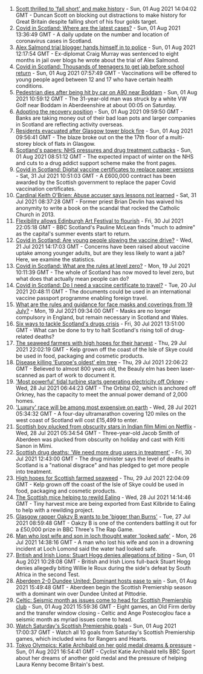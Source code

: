 1. [Scott thrilled to 'fall short' and make history](https://www.bbc.co.uk/sport/olympics/58047645) - Sun, 01 Aug 2021 14:04:02 GMT - Duncan Scott on blocking out distractions to make history for Great Britain despite falling short of his four golds target.
2. [Covid in Scotland: Where are the latest cases?](https://www.bbc.co.uk/news/uk-scotland-53511877) - Sun, 01 Aug 2021 13:36:49 GMT - A daily update on the number and location of coronavirus cases in Scotland.
3. [Alex Salmond trial blogger hands himself in to police](https://www.bbc.co.uk/news/uk-scotland-58047830) - Sun, 01 Aug 2021 12:17:54 GMT - Ex-diplomat Craig Murray was sentenced to eight months in jail over blogs he wrote about the trial of Alex Salmond.
4. [Covid in Scotland: Thousands of teenagers to get jab before school return](https://www.bbc.co.uk/news/uk-scotland-58042470) - Sun, 01 Aug 2021 07:57:49 GMT - Vaccinations will be offered to young people aged between 12 and 17 who have certain health conditions.
5. [Pedestrian dies after being hit by car on A90 near Boddam](https://www.bbc.co.uk/news/uk-scotland-north-east-orkney-shetland-58047825) - Sun, 01 Aug 2021 10:59:12 GMT - The 31-year-old man was struck by a white VW Golf near Boddam in Aberdeenshire at about 00:05 on Saturday.
6. [Adopting the recovery position](https://www.bbc.co.uk/news/uk-scotland-58047221) - Sun, 01 Aug 2021 09:59:50 GMT - Banks are taking money out of their bad loan pots and larger companies in Scotland are reflecting activity overseas.
7. [Residents evacuated after Glasgow tower block fire](https://www.bbc.co.uk/news/uk-scotland-glasgow-west-58046347) - Sun, 01 Aug 2021 09:56:41 GMT - The blaze broke out on the the 17th floor of a multi-storey block of flats in Glasgow.
8. [Scotland's papers: NHS pressures and drug treatment cutbacks](https://www.bbc.co.uk/news/uk-scotland-58046343) - Sun, 01 Aug 2021 08:51:12 GMT - The expected impact of winter on the NHS and cuts to a drug addict support scheme make the front pages.
9. [Covid in Scotland: Digital vaccine certificates to replace paper versions](https://www.bbc.co.uk/news/uk-scotland-58038976) - Sat, 31 Jul 2021 10:51:03 GMT - A £600,000 contract has been awarded by the Scottish government to replace the paper Covid vaccination certificates.
10. [Cardinal Keith O'Brien: Abuse accuser says lessons not learned](https://www.bbc.co.uk/news/uk-scotland-edinburgh-east-fife-58030036) - Sat, 31 Jul 2021 08:37:28 GMT - Former priest Brian Devlin has waived his anonymity to write a book on the scandal that rocked the Catholic Church in 2013.
11. [Flexibility allows Edinburgh Art Festival to flourish](https://www.bbc.co.uk/news/uk-scotland-edinburgh-east-fife-58034362) - Fri, 30 Jul 2021 22:05:18 GMT - BBC Scotland's Pauline McLean finds "much to admire" as the capital's summer events start to return.
12. [Covid in Scotland: Are young people slowing the vaccine drive?](https://www.bbc.co.uk/news/uk-scotland-57915106) - Wed, 21 Jul 2021 14:17:03 GMT - Concerns have been raised about vaccine uptake among younger adults, but are they less likely to want a jab? Here, we examine the statistics.
13. [Covid in Scotland: What are the rules at level zero?](https://www.bbc.co.uk/news/uk-scotland-53166816) - Mon, 19 Jul 2021 10:11:39 GMT - The whole of Scotland has now moved to level zero, but what does that actually mean people can do?
14. [Covid in Scotland: Do I need a vaccine certificate to travel?](https://www.bbc.co.uk/news/uk-scotland-57519070) - Tue, 20 Jul 2021 20:48:11 GMT - The documents could be used in an international vaccine passport programme enabling foreign travel.
15. [What are the rules and guidance for face masks and coverings from 19 July?](https://www.bbc.co.uk/news/health-51205344) - Mon, 19 Jul 2021 09:34:00 GMT - Masks are no longer compulsory in England, but remain necessary in Scotland and Wales.
16. [Six ways to tackle Scotland's drugs crisis](https://www.bbc.co.uk/news/uk-scotland-glasgow-west-48921696) - Fri, 30 Jul 2021 13:51:00 GMT - What can be done to try to halt Scotland's rising toll of drug-related deaths?
17. [The seaweed farmers with high hopes for their harvest](https://www.bbc.co.uk/news/uk-scotland-57996627) - Thu, 29 Jul 2021 22:02:19 GMT - Kelp grown off the coast of the Isle of Skye could be used in food, packaging and cosmetic products.
18. [Disease killing 'Europe's oldest' elm tree](https://www.bbc.co.uk/news/uk-scotland-highlands-islands-58013952) - Thu, 29 Jul 2021 22:06:22 GMT - Believed to almost 800 years old, the Beauly elm has been laser-scanned as part of work to document it.
19. ['Most powerful' tidal turbine starts generating electricity off Orkney](https://www.bbc.co.uk/news/uk-scotland-north-east-orkney-shetland-57991351) - Wed, 28 Jul 2021 06:44:23 GMT - The Orbital O2, which is anchored off Orkney, has the capacity to meet the annual power demand of 2,000 homes.
20. ['Luxury' race will be among most expensive on earth](https://www.bbc.co.uk/news/uk-scotland-57975285) - Wed, 28 Jul 2021 05:34:32 GMT - A four-day ultramarathon covering 120 miles on the west coast of Scotland will cost £15,499 to enter.
21. [Scottish boy plucked from obscurity stars in Indian film Mimi on Netflix](https://www.bbc.co.uk/news/uk-scotland-north-east-orkney-shetland-57983621) - Wed, 28 Jul 2021 05:34:54 GMT - Three-year-old Jacob Smith of Aberdeen was plucked from obscurity on holiday and cast with Kriti Sanon in Mimi.
22. [Scottish drug deaths: 'We need more drug users in treatment'](https://www.bbc.co.uk/news/uk-scotland-58029815) - Fri, 30 Jul 2021 12:43:00 GMT - The drug minister says the level of deaths in Scotland is a "national disgrace" and has pledged to get more people into treatment.
23. [High hopes for Scottish farmed seaweed](https://www.bbc.co.uk/news/uk-scotland-58020364) - Thu, 29 Jul 2021 22:04:09 GMT - Kelp grown off the coast of the Isle of Skye could be used in food, packaging and cosmetic products.
24. [The Scottish mice helping to rewild Ealing](https://www.bbc.co.uk/news/uk-scotland-58002484) - Wed, 28 Jul 2021 14:14:46 GMT - Tiny harvest mice are being exported from East Kilbride to Ealing to help with a rewilding project.
25. [Glasgow rapper Oakzy B wants to be 'bigger than Burns'](https://www.bbc.co.uk/news/uk-scotland-57982866) - Tue, 27 Jul 2021 08:59:48 GMT - Oakzy B is one of the contenders battling it out for a £50,000 prize in BBC Three's The Rap Game.
26. [Man who lost wife and son in loch thought water 'looked safe'](https://www.bbc.co.uk/news/uk-scotland-glasgow-west-57968728) - Mon, 26 Jul 2021 14:38:16 GMT - A man who lost his wife and son in a drowning incident at Loch Lomond said the water had looked safe.
27. [British and Irish Lions: Stuart Hogg denies allegations of biting](https://www.bbc.co.uk/sport/rugby-union/58047341) - Sun, 01 Aug 2021 10:28:08 GMT - British and Irish Lions full-back Stuart Hogg denies allegedly biting Willie le Roux during the side's defeat by South Africa in the second Test.
28. [Aberdeen 2-0 Dundee United: Dominant hosts ease to win](https://www.bbc.co.uk/sport/football/57958659) - Sun, 01 Aug 2021 15:49:48 GMT - Aberdeen begin the Scottish Premiership season with a dominant win over Dundee United at Pittodrie.
29. [Celtic: Seismic month as issues come to head for Scottish Premiership club](https://www.bbc.co.uk/sport/football/58049234) - Sun, 01 Aug 2021 15:59:36 GMT - Eight games, an Old Firm derby and the transfer window closing - Celtic and Ange Postecoglou face a seismic month as myriad issues come to head.
30. [Watch Saturday's Scottish Premiership goals](https://www.bbc.co.uk/sport/av/football/58049242) - Sun, 01 Aug 2021 17:00:37 GMT - Watch all 10 goals from Saturday's Scottish Premiership games, which included wins for Rangers and Hearts.
31. [Tokyo Olympics: Katie Archibald on her gold medal dreams & pressure](https://www.bbc.co.uk/sport/olympics/57874662) - Sun, 01 Aug 2021 16:54:41 GMT - Cyclist Katie Archibald tells BBC Sport about her dreams of another gold medal and the pressure of helping Laura Kenny become Britain's best.
